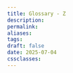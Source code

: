 ```yaml
---
title: Glossary - Z
description: 
permalink: 
aliases: 
tags: 
draft: false
date: 2025-07-04
cssclasses:
---
```


